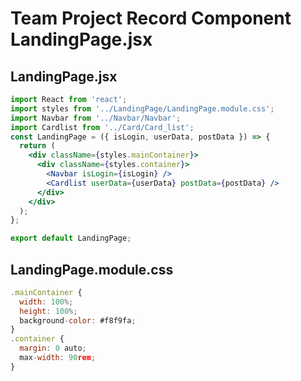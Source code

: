 # Team Project Record Component LandingPage.jsx

## LandingPage.jsx

```jsx
import React from 'react';
import styles from '../LandingPage/LandingPage.module.css';
import Navbar from '../Navbar/Navbar';
import Cardlist from '../Card/Card_list';
const LandingPage = ({ isLogin, userData, postData }) => {
  return (
    <div className={styles.mainContainer}>
      <div className={styles.container}>
        <Navbar isLogin={isLogin} />
        <Cardlist userData={userData} postData={postData} />
      </div>
    </div>
  );
};

export default LandingPage;
```

## LandingPage.module.css

```jsx
.mainContainer {
  width: 100%;
  height: 100%;
  background-color: #f8f9fa;
}
.container {
  margin: 0 auto;
  max-width: 90rem;
}

```
